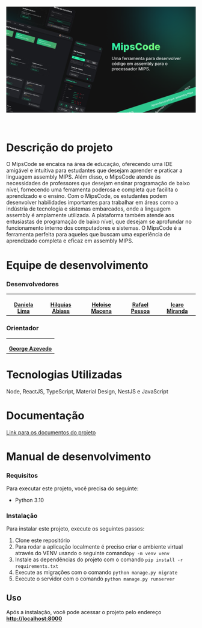 ![banner](./Banner.png)
<br><br><br>

# Descrição do projeto

O MipsCode se encaixa na área de educação, oferecendo uma IDE amigável e intuitiva para estudantes que desejam aprender e praticar a linguagem assembly MIPS. Além disso, o MipsCode atende às necessidades de professores que desejam ensinar programação de baixo nível, fornecendo uma ferramenta poderosa e completa que facilita o aprendizado e o ensino. Com o MipsCode, os estudantes podem desenvolver habilidades importantes para trabalhar em áreas como a indústria de tecnologia e sistemas embarcados, onde a linguagem assembly é amplamente utilizada. A plataforma também atende aos entusiastas de programação de baixo nível, que desejam se aprofundar no funcionamento interno dos computadores e sistemas. O MipsCode é a ferramenta perfeita para aqueles que buscam uma experiência de aprendizado completa e eficaz em assembly MIPS.

# Equipe de desenvolvimento

### Desenvolvedores

<table>

<tr>
    <td align="center"><a href="https://github.com/dani7fl7">
        <img style="border-radius: 10%;" src="https://avatars.githubusercontent.com/u/96999239?v=4" width="100px;" alt=""/>
        <br />
        <a href="https://github.com/dani7fl7"><b>Daniela Lima</b></a>
    </td>
    <td align="center"><a href="https://github.com/HilquiasAbias">
        <img style="border-radius: 10%;" src="https://avatars.githubusercontent.com/u/76264931?v=4" width="100px;" alt=""/>
        <br />
        <a href="https://github.com/HilquiasAbias"><b>Hilquias Abiass</b></a>
    </td>
    <td align="center"><a href="https://github.com/HeloiseMacena">
        <img style="border-radius: 10%;" src="https://avatars.githubusercontent.com/u/42615847?v=4" width="100px;" alt=""/>
        <br />
        <a href="https://github.com/HeloiseMacena"><b>Heloise Macena</b></a>
    </td>
    <td align="center"><a href="https://github.com/PessoaRafael">
        <img style="border-radius: 10%;" src="https://avatars.githubusercontent.com/u/90880251?v=4" width="100px;" alt=""/>
        <br />
        <a href="https://github.com/PessoaRafael"><b>Rafael Pessoa</b></a>
    </td>
     <td align="center"><a href="https://github.com/IcaroJustino">
        <img style="border-radius: 10%;" src="https://avatars.githubusercontent.com/u/49211922?v=4" width="100px;" alt=""/>
        <br />
        <a href="https://github.com/IcaroJustino"><b>Icaro Miranda</b></a>
    </td>
  </tr>
</table>

### Orientador

<table>

<tr>
    <td align="center"><a href="https://github.com/gasilvabr">
        <img style="border-radius: 10%;" src="https://avatars.githubusercontent.com/u/51339655?v=4" width="100px;" alt=""/>
        <br />
        <a href="https://github.com/gasilvabr"><b>George Azevedo</b></a>
    </td>
</table>

# Tecnologias Utilizadas

Node, ReactJS, TypeScript, Material Design, NestJS e JavaScript

# Documentação

[Link para os documentos do projeto](doc/documentacao.md)

# Manual de desenvolvimento

### Requisitos

Para executar este projeto, você precisa do seguinte:

* Python 3.10

### Instalação

Para instalar este projeto, execute os seguintes passos:

1. Clone este repositório
2. Para rodar a aplicação localmente é preciso criar o ambiente virtual através do VENV usando o seguinte comando`py -m venv venv`
3. Instale as dependências do projeto com o comando `pip install -r requirements.txt`
4. Execute as migrações com o comando `python manage.py migrate`
5. Execute o servidor com o comando `python manage.py runserver`

## Uso

Após a instalação, você pode acessar o projeto pelo endereço
[**http://localhost:8000**](http://localhost:8000)

